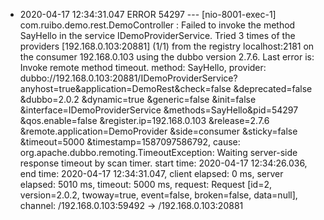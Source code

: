  * 2020-04-17 12:34:31.047 ERROR 54297 --- [nio-8001-exec-1] com.ruibo.demo.rest.DemoController       : Failed to invoke the method SayHello
	in the service IDemoProviderService. Tried 3 times of the providers
	[192.168.0.103:20881] (1/1) from the registry localhost:2181 on the consumer 192.168.0.103 using the dubbo version 2.7.6. Last error is:
	Invoke remote method timeout. method: SayHello, provider:
	dubbo://192.168.0.103:20881/IDemoProviderService?
	anyhost=true&application=DemoRest&check=false
	&deprecated=false
	&dubbo=2.0.2
	&dynamic=true
	&generic=false
	&init=false
	&interface=IDemoProviderService
	&methods=SayHello&pid=54297
	&qos.enable=false
	&register.ip=192.168.0.103
	&release=2.7.6
	&remote.application=DemoProvider
	&side=consumer
	&sticky=false
	&timeout=5000
	&timestamp=1587097586792,
	cause: org.apache.dubbo.remoting.TimeoutException:
	Waiting server-side response
	timeout by scan timer. start time: 2020-04-17 12:34:26.036,
	end time: 2020-04-17 12:34:31.047, client elapsed: 0 ms, server elapsed: 5010 ms, timeout: 5000 ms, request:
	Request [id=2, version=2.0.2, twoway=true, event=false, broken=false, data=null], channel: /192.168.0.103:59492 -> /192.168.0.103:20881
